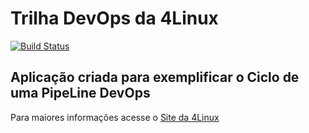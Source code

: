 # Trilha DevOps da 4Linux

<!-- Altere a Flag abaixo com sua URL do Travis -->
[![Build Status](https://travis-ci.com/BrunoIstvan/DevOpsLab-HelloWorld.svg?branch=master)](https://travis-ci.com/BrunoIstvan/DevOpsLab-HelloWorld)

## Aplicação criada para exemplificar o Ciclo de uma PipeLine DevOps


Para maiores informações acesse o [Site da 4Linux](https://www.4linux.com.br/cursos/devops)
